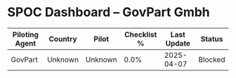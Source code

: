 # SPOC Dashboard – GovPart Gmbh

| Piloting Agent | Country | Pilot | Checklist % | Last Update | Status |
|----------------|---------|--------|--------------|-------------|--------|
| GovPart | Unknown | Unknown | 0.0% | 2025-04-07 | Blocked |

